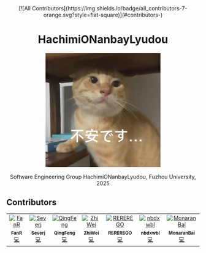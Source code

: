 <div align="center">
<!-- ALL-CONTRIBUTORS-BADGE:START - Do not remove or modify this section -->
[![All Contributors](https://img.shields.io/badge/all_contributors-7-orange.svg?style=flat-square)](#contributors-)
<!-- ALL-CONTRIBUTORS-BADGE:END -->
  <h1>HachimiONanbayLyudou</h1>
  <img src="./docs/img/hachimi.jpg" alt="Project Logo" width="300">
  
  <p>
     Software Engineering Group HachimiONanbayLyudou, Fuzhou University, 2025  
  </p>
</div>

## Contributors

<!-- ALL-CONTRIBUTORS-LIST:START - Do not remove or modify this section -->
<!-- prettier-ignore-start -->
<!-- markdownlint-disable -->
<table>
  <tbody>
    <tr>
      <td align="center" valign="top" width="14.28%"><a href="https://github.com/FantasyRL"><img src="https://avatars.githubusercontent.com/u/103872180?v=4?s=100" width="100px;" alt="FanR"/><br /><sub><b>FanR</b></sub></a><br /><a href="https://github.com/FantasyRL/HachimiONanbayLyudou/commits?author=FantasyRL" title="Code">💻</a></td>
      <td align="center" valign="top" width="14.28%"><a href="https://github.com/RealSeverj"><img src="https://avatars.githubusercontent.com/u/115855112?v=4?s=100" width="100px;" alt="Severj"/><br /><sub><b>Severj</b></sub></a><br /><a href="https://github.com/FantasyRL/HachimiONanbayLyudou/commits?author=RealSeverj" title="Code">💻</a></td>
      <td align="center" valign="top" width="14.28%"><a href="https://github.com/1022394845"><img src="https://avatars.githubusercontent.com/u/200190087?v=4?s=100" width="100px;" alt="QingFeng"/><br /><sub><b>QingFeng</b></sub></a><br /><a href="https://github.com/FantasyRL/HachimiONanbayLyudou/commits?author=1022394845" title="Code">💻</a></td>
      <td align="center" valign="top" width="14.28%"><a href="https://github.com/Kkkrran"><img src="https://avatars.githubusercontent.com/u/62465469?v=4?s=100" width="100px;" alt="ZhiWei"/><br /><sub><b>ZhiWei</b></sub></a><br /><a href="https://github.com/FantasyRL/HachimiONanbayLyudou/commits?author=Kkkrran" title="Code">💻</a></td>
      <td align="center" valign="top" width="14.28%"><a href="https://github.com/REREREGO"><img src="https://avatars.githubusercontent.com/u/141107695?v=4?s=100" width="100px;" alt="REREREGO"/><br /><sub><b>REREREGO</b></sub></a><br /><a href="https://github.com/FantasyRL/HachimiONanbayLyudou/commits?author=REREREGO" title="Code">💻</a></td>
      <td align="center" valign="top" width="14.28%"><a href="https://github.com/nbdxwbl"><img src="https://avatars.githubusercontent.com/u/144588866?v=4?s=100" width="100px;" alt="nbdxwbl"/><br /><sub><b>nbdxwbl</b></sub></a><br /><a href="https://github.com/FantasyRL/HachimiONanbayLyudou/commits?author=nbdxwbl" title="Code">💻</a></td>
      <td align="center" valign="top" width="14.28%"><a href="https://github.com/MonaranBai"><img src="https://avatars.githubusercontent.com/u/205506788?v=4?s=100" width="100px;" alt="MonaranBai"/><br /><sub><b>MonaranBai</b></sub></a><br /><a href="https://github.com/FantasyRL/HachimiONanbayLyudou/commits?author=MonaranBai" title="Code">💻</a></td>
    </tr>
  </tbody>
</table>

<!-- markdownlint-restore -->
<!-- prettier-ignore-end -->

<!-- ALL-CONTRIBUTORS-LIST:END -->
<!-- prettier-ignore-start -->
<!-- markdownlint-disable -->

<!-- markdownlint-restore -->
<!-- prettier-ignore-end -->

<!-- ALL-CONTRIBUTORS-LIST:END -->